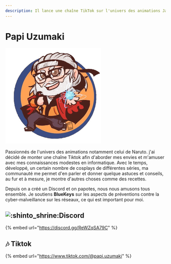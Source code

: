 ```yaml
---
description: Il lance une chaîne TikTok sur l'univers des animations Japonaise
---
```


# Papi Uzumaki

![](../.gitbook/assets/b053600afb143d8e86b7dfbc987c58a9%20%281%29.jpeg)

Passionnés de l'univers des animations notamment celui de Naruto. j'ai décidé de monter une chaîne Tiktok afin d'aborder mes envies et m'amuser avec mes connaissances modestes en informatique. Avec le temps, développé, un certain nombre de cosplays de différentes séries, ma communauté me permet d'en parler et donner quelque astuces et conseils, au fur et à mesure, je montre d'autres choses comme des recettes.

Depuis on a créé un Discord et on papotes, nous nous amusons tous ensemble. Je soutiens **BlueKeys** sur les aspects de préventions contre la cyber-malveillance sur les réseaux, ce qui est important pour moi.

## ![:shinto\_shrine:](https://discord.com/assets/c69e993b1de469f191315a52bfa4f1b1.svg)**Discord**

{% embed url="https://discord.gg/ReWZqSA79C" %}

## 🎶 Tiktok 

{% embed url="https://www.tiktok.com/@papi.uzumaki" %}

